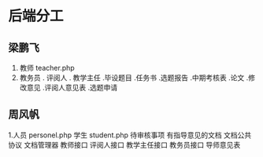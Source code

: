 ﻿# 后端分工


## 梁鹏飞
1. 教师 teacher.php
2. 教务员 
. 评阅人
. 教学主任
.毕设题目
.任务书
.选题报告
.中期考核表
.论文
.修改意见
.评阅人意见表
.选题申请


## 周风帆
1.人员 personel.php
学生 student.php
待审核事项
有指导意见的文档
文档公共协议
文档管理器
教师接口
评阅人接口
教学主任接口
教务员接口
导师意见表
